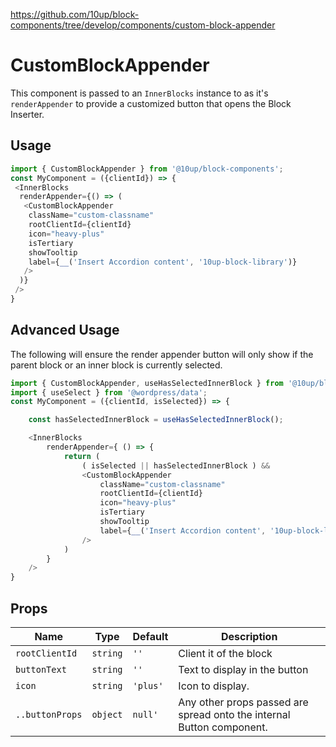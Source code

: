https://github.com/10up/block-components/tree/develop/components/custom-block-appender

# CustomBlockAppender

This component is passed to an `InnerBlocks` instance to as it's `renderAppender` to provide a customized button that opens the Block Inserter.

## Usage

```js
import { CustomBlockAppender } from '@10up/block-components';
const MyComponent = ({clientId}) => {
 <InnerBlocks
  renderAppender={() => (
   <CustomBlockAppender
    className="custom-classname"
    rootClientId={clientId}
    icon="heavy-plus"
    isTertiary
    showTooltip
    label={__('Insert Accordion content', '10up-block-library')}
   />
  )}
 />
}
```

## Advanced Usage
The following will ensure the render appender button will only show if the parent block or an inner block is currently selected.

```js
import { CustomBlockAppender, useHasSelectedInnerBlock } from '@10up/block-components';
import { useSelect } from '@wordpress/data';
const MyComponent = ({clientId, isSelected}) => {

    const hasSelectedInnerBlock = useHasSelectedInnerBlock();

    <InnerBlocks
        renderAppender={ () => {
            return (
                ( isSelected || hasSelectedInnerBlock ) &&
                <CustomBlockAppender
                    className="custom-classname"
                    rootClientId={clientId}
                    icon="heavy-plus"
                    isTertiary
                    showTooltip
                    label={__('Insert Accordion content', '10up-block-library')}
                />
            )
        }
    />
}
```

## Props

| Name       | Type              | Default  |  Description                                                   |
| ---------- | ----------------- | -------- | -------------------------------------------------------------- |
| `rootClientId` | `string`    | `''`   | Client it of the block         |
| `buttonText` | `string` | `''` | Text to display in the button |
| `icon` | `string` | `'plus'` | Icon to display.  |
| `..buttonProps` | `object` | `null'` | Any other props passed are spread onto the internal Button component. |
